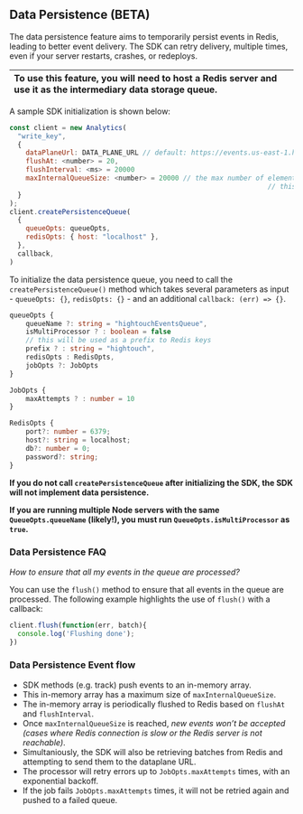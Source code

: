 ## Data Persistence (BETA)

The data persistence feature aims to temporarily persist events in Redis, leading to better event delivery. The SDK can retry delivery, multiple times, even if your server restarts, crashes, or redeploys.

| To use this feature, you will need to host a Redis server and use it as the intermediary data storage queue. |
| :----------------------------------------------------------------------------------------------------------- |

A sample SDK initialization is shown below:

```javascript
const client = new Analytics(
  "write_key",
  {
    dataPlaneUrl: DATA_PLANE_URL // default: https://events.us-east-1.hightouch.com with default path set to /v1/batch
    flushAt: <number> = 20,
    flushInterval: <ms> = 20000
    maxInternalQueueSize: <number> = 20000 // the max number of elements that the SDK can hold in memory,
                                                                // this is different than the Redis list created when persistence is enabled
  }
);
client.createPersistenceQueue(
  {
    queueOpts: queueOpts,
    redisOpts: { host: "localhost" },
  },
  callback,
)
```

To initialize the data persistence queue, you need to call the `createPersistenceQueue()` method which takes several parameters as input - `queueOpts: {}`, `redisOpts: {}` - and an additional `callback: (err) => {}`.

```typescript
queueOpts {
    queueName ?: string = "hightouchEventsQueue",
    isMultiProcessor ? : boolean = false
    // this will be used as a prefix to Redis keys
    prefix ? : string = "hightouch",
    redisOpts : RedisOpts,
    jobOpts ?: JobOpts
}

JobOpts {
    maxAttempts ? : number = 10
}

RedisOpts {
    port?: number = 6379;
    host?: string = localhost;
    db?: number = 0;
    password?: string;
}
```

**If you do not call `createPersistenceQueue` after initializing the SDK, the SDK will not implement data persistence.**

**If you are running multiple Node servers with the same `QueueOpts.queueName` (likely!), you must run `QueueOpts.isMultiProcessor` as `true`.**

### Data Persistence FAQ

_How to ensure that all my events in the queue are processed?_

You can use the `flush()` method to ensure that all events in the queue are processed. The following example highlights the use of `flush()` with a callback:

```javascript
client.flush(function(err, batch){
  console.log('Flushing done');
})
```

### Data Persistence Event flow

- SDK methods (e.g. track) push events to an in-memory array.
- This in-memory array has a maximum size of `maxInternalQueueSize`.
- The in-memory array is periodically flushed to Redis based on `flushAt` and `flushInterval`.
- Once `maxInternalQueueSize` is reached, _new events won’t be accepted (cases where Redis connection is slow or the Redis server is not reachable)_.
- Simultaniously, the SDK will also be retrieving batches from Redis and attempting to send them to the dataplane URL.
- The processor will retry errors up to `JobOpts.maxAttempts` times, with an exponential backoff.
- If the job fails `JobOpts.maxAttempts` times, it will not be retried again and pushed to a failed queue.
